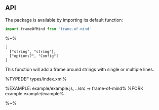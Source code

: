 ## API

The package is available by importing its default function:

```js
import frameOfMind from 'frame-of-mind'
```

%~%

```## frameOfMind => string
[
  ["string", "string"],
  ["options?", "Config"]
]
```

This function will add a frame around strings with single or multiple lines.

%TYPEDEF types/index.xml%

%EXAMPLE: example/example.js, ../src => frame-of-mind%
%FORK example example/example%

%~%